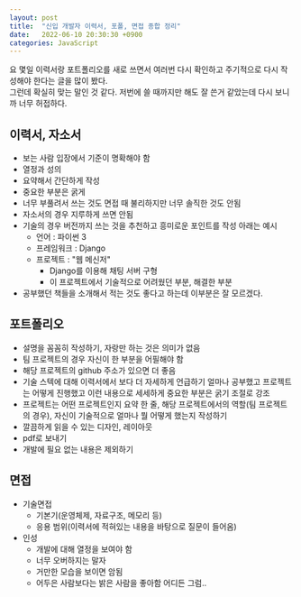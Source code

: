 ```yaml
---
layout: post
title:  "신입 개발자 이력서, 포폴, 면접 종합 정리"
date:   2022-06-10 20:30:30 +0900
categories: JavaScript
---
```


요 몇일 이력서랑 포트폴리오를 새로 쓰면서 여러번 다시 확인하고 주기적으로 다시 작성해야 한다는 글을 많이 봤다.  
그런데 확실히 맞는 말인 것 같다. 저번에 쓸 때까지만 해도 잘 쓴거 같았는데 다시 보니까 너무 허접하다.  

## 이력서, 자소서
- 보는 사람 입장에서 기준이 명확해야 함
- 열정과 성의
- 요약해서 간단하게 작성
- 중요한 부분은 굵게 
- 너무 부풀려서 쓰는 것도 면접 때 불리하지만 너무 솔직한 것도 안됨
- 자소서의 경우 지루하게 쓰면 안됨
- 기술의 경우 버전까지 쓰는 것을 추천하고 흥미로운 포인트를 작성 아래는 예시
  - 언어 : 파이썬 3
  - 프레임워크 : Django
  - 프로젝트 : "웹 메신저"
    - Django를 이용해 채팅 서버 구형
    - 이 프로젝트에서 기술적으로 어려웠던 부분, 해결한 부분
- 공부했던 책들을 소개해서 적는 것도 좋다고 하는데 이부분은 잘 모르겠다.

## 포트폴리오
- 설명을 꼼꼼히 작성하기, 자랑만 하는 것은 의미가 없음
- 팀 프로젝트의 경우 자신이 한 부분을 어필해야 함
- 해당 프로젝트의 github 주소가 있으면 더 좋음
- 기술 스텍에 대해 이력서에서 보다 더 자세하게 언급하기 얼마나 공부했고 프로젝트는 어떻게 진행했고 이런 내용으로 세세하게 중요한 부분은 굵기 조절로 강조
- 프로젝트는 어떤 프로젝트인지 요약 한 줄, 해당 프로젝트에서의 역할(팀 프로젝트의 경우), 자신이 기술적으로 얼마나 뭘 어떻게 했는지 작성하기
- 깔끔하게 읽을 수 있는 디자인, 레이아웃
- pdf로 보내기
- 개발에 필요 없는 내용은 제외하기

## 면접
- 기술면접
  - 기본기(운영체제, 자료구조, 메모리 등)
  - 응용 범위(이력서에 적혀있는 내용을 바탕으로 질문이 들어옴)
- 인성
  - 개발에 대해 열정을 보여야 함
  - 너무 오버하지는 말자
  - 거만한 모습을 보이면 암됨
  - 어두은 사람보다는 밝은 사람을 좋아함 어디든 그럼..
